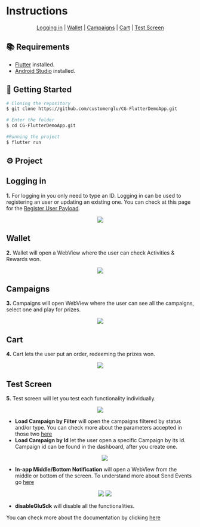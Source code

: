# **Instructions**

<p align="center">
  <a href="#logging-in">Logging in</a> |
  <a href="#wallet">Wallet</a> |
  <a href="#campaigns">Campaigns</a> |
  <a href="#cart">Cart</a> |
  <a href="#test-screen">Test Screen</a>
</p>

## 📚 Requirements
  - [Flutter](https://docs.flutter.dev/get-started/install?gclid=Cj0KCQjw0JiXBhCFARIsAOSAKqD9HVw8wext7mQpoK_KgBBwFcs9_uRCCE9y0KtH9vDBSmGpqnKfeAsaAowREALw_wcB&gclsrc=aw.ds) installed.
  - [Android Studio](https://developer.android.com/studio/install) installed.



## 🚀 Getting Started



```bash
# Cloning the repository
$ git clone https://github.com/customerglu/CG-FlutterDemoApp.git
  
# Enter the folder
$ cd CG-FlutterDemoApp.git
  
#Running the project
$ flutter run 
```



## ⚙️ Project

## Logging in

**1.** For logging in you only need to type an ID. Logging in can be used to registering an user or updating an existing one. You can check at this page for the [Register User Payload](https://docs.customerglu.com/integration-doc#register-a-device).

<p align="center" width="100%">
  <img src="https://media.discordapp.net/attachments/1003367861609308263/1003367899353845801/login.gif?width=296&height=634"/>
</p>

## Wallet

**2.** Wallet will open a WebView where the user can check Activities & Rewards won.

<p align="center" width="100%">
  <img src="https://media.discordapp.net/attachments/1003367861609308263/1003370055779766272/wallet.gif?width=296&height=634"/>
</p>

## Campaigns

**3.** Campaigns will open WebView where the user can see all the campaigns, select one and play for prizes.

<p align="center" width="100%">
  <img src="https://media.discordapp.net/attachments/1003367861609308263/1003372273325047830/campaigns.gif?width=296&height=634"/>
</p>

## Cart

**4.** Cart lets the user put an order, redeeming the prizes won.

<p align="center" width="100%">
  <img src="https://media.discordapp.net/attachments/1003367861609308263/1003373958411853865/cart.gif?width=296&height=634"/>
</p>

## Test Screen

**5.** Test screen will let you test each functionality individually.

<p align="center" width="100%">
  <img src="https://media.discordapp.net/attachments/1003367861609308263/1003374787080495265/test_screen.gif?width=296&height=634"/>
</p>

  - **Load Campaign by Filter** will open the campaigns filtered by status and/or type. You can check more about the parameters accepted in those two [here](https://docs.customerglu.com/integration-doc#load-campaigns)
  - **Load Campaign by Id** let the user open a specific Campaign by its id. Campaign id can be found in the dashboard, after you create one.
    <p align="center" width="100%">
      <img src="https://2115685913-files.gitbook.io/~/files/v0/b/gitbook-x-prod.appspot.com/o/spaces%2F-M0ahLW2WavtwcwNbSR9%2Fuploads%2FwsthlE303wIocU4lN6jo%2Fimage.png?alt=media&token=7b0645b2-12cd-4cc7-910a-ce38ad778a3d"/>
    </p>
  - **In-app Middle/Bottom Notification** will open a WebView from the middle or bottom of the screen. To understand more about Send Events go [here](https://docs.customerglu.com/advanced-topics/send-user-events)
    <p align="center" width="100%">
        <img src="https://media.discordapp.net/attachments/1003367861609308263/1003378452080115792/bottom_notification.gif?width=296&height=634"/>
        <img src="https://media.discordapp.net/attachments/1003367861609308263/1003378467129262161/mid_notification.gif?width=296&height=634"/>
    </p>
   - **disableGluSdk** will disable all the functionalities.

You can check more about the documentation by clicking [here](https://docs.customerglu.com/sdk/flutter)
